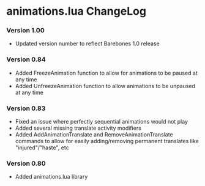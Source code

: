 # animations.lua ChangeLog

### Version 1.00
- Updated version number to reflect Barebones 1.0 release

### Version 0.84
- Added FreezeAnimation function to allow for animations to be paused at any time
- Added UnfreezeAnimation function to allow animations to be unpaused at any time

### Version 0.83
- Fixed an issue where perfectly sequential animations would not play
- Added several missing translate activity modifiers
- Added AddAnimationTranslate and RemoveAnimationTranslate commands to allow for easily adding/removing permanent translates like "injured"/"haste", etc

### Version 0.80
- Added animations.lua library